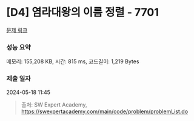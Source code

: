 # [D4] 염라대왕의 이름 정렬 - 7701 

[문제 링크](https://swexpertacademy.com/main/code/problem/problemDetail.do?contestProbId=AWqU0zh6rssDFARG) 

### 성능 요약

메모리: 155,208 KB, 시간: 815 ms, 코드길이: 1,219 Bytes

### 제출 일자

2024-05-18 11:45



> 출처: SW Expert Academy, https://swexpertacademy.com/main/code/problem/problemList.do